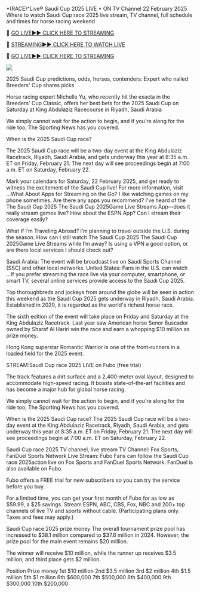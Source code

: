 *(RACE)^Live® Saudi Cup 2025 LIVE * ON TV Channel 22 February 2025
Where to watch Saudi Cup race 2025 live stream, TV channel, full schedule and times for horse racing weekend

🔴 [GO LIVE►► CLICK HERE TO STREAMING](https://ensvivallstreamsportsworld.blogspot.com/)

🔴 [STREAMING►► CLICK HERE TO WATCH LIVE](https://ensvivallstreamsportsworld.blogspot.com/)

🔴 [GO LIVE►► CLICK HERE TO STREAMING](https://ensvivallstreamsportsworld.blogspot.com/)

<a href="https://ensvivallstreamsportsworld.blogspot.com/"><img src="https://camo.githubusercontent.com/fba2f80cc16cb7cee92a7b75e9351357b2314df93a82e6b963b2992db1bc504d/68747470733a2f2f65743230736c616d2e6e65742f77702d636f6e74656e742f75706c6f6164732f323031392f31312f4372696348442d4c6976652d437269636b65742d53747265616d696e672d2545322538302539332d57617463682d4c6976652d437269636b65742d4f6e6c696e652d546f6461792e706e67"></a>

2025 Saudi Cup predictions, odds, horses, contenders: Expert who nailed Breeders' Cup shares picks

Horse racing expert Michelle Yu, who recently hit the exacta in the Breeders' Cup Classic, offers her best bets for the 2025 Saudi Cup on Saturday at King Abdulaziz Racecourse in Riyadh, Saudi Arabia

We simply cannot wait for the action to begin, and if you're along for the ride too, The Sporting News has you covered.


When is the 2025 Saudi Cup race?

The 2025 Saudi Cup race will be a two-day event at the King Abdulaziz Racetrack, Riyadh, Saudi Arabia, and gets underway this year at 8:35 a.m. ET on Friday, February 21. The next day will see proceedings begin at 7:00 a.m. ET on Saturday, February 22.

Mark your calendars for Saturday, 22 February 2025, and get ready to witness the excitement of the Saudi Cup live! For more information, visit ...What About Apps for Streaming on the Go? I like watching games on my phone sometimes. Are there any apps you recommend? I’ve heard of the The Saudi Cup 2025 The Saudi Cup 2025Game Live Streams App—does it really stream games live? How about the ESPN App? Can I stream their coverage easily?

What If I’m Traveling Abroad? I’m planning to travel outside the U.S. during the season. How can I still watch The Saudi Cup 2025 The Saudi Cup 2025Game Live Streams while I’m away? Is using a VPN a good option, or are there local services I should check out?

Saudi Arabia: The event will be broadcast live on Saudi Sports Channel (SSC) and other local networks. United States: Fans in the U.S. can watch ...If you prefer streaming the race live via your computer, smartphone, or smart TV, several online services provide access to the Saudi Cup 2025.

Top thoroughbreds and jockeys from around the globe will be seen in action this weekend as the Saudi Cup 2025 gets underway in Riyadh, Saudi Arabia. Established in 2020, it is regarded as the world's richest horse race.

The sixth edition of the event will take place on Friday and Saturday at the King Abdulaziz Racetrack. Last year saw American horse Senor Buscador owned by Sharaf Al Hariri win the race and earn a whopping $10 million as prize money.

Hong Kong superstar Romantic Warrior is one of the front-runners in a loaded field for the 2025 event.

STREAM:Saudi Cup race 2025 LIVE on Fubo (free trial)

The track features a dirt surface and a 2,400-meter oval layout, designed to accommodate high-speed racing. It boasts state-of-the-art facilities and has become a major hub for global horse racing.

We simply cannot wait for the action to begin, and if you're along for the ride too, The Sporting News has you covered.

When is the 2025 Saudi Cup race? The 2025 Saudi Cup race will be a two-day event at the King Abdulaziz Racetrack, Riyadh, Saudi Arabia, and gets underway this year at 8:35 a.m. ET on Friday, February 21. The next day will see proceedings begin at 7:00 a.m. ET on Saturday, February 22.

Saudi Cup race 2025 TV channel, live stream TV Channel: Fox Sports, FanDuel Sports Network Live Stream: Fubo Fans can follow the Saudi Cup race 2025action live on Fox Sports and FanDuel Sports Network. FanDuel is also available on Fubo.

Fubo offers a FREE trial for new subscribers so you can try the service before you buy.

For a limited time, you can get your first month of Fubo for as low as $59.99, a $25 savings. Stream ESPN, ABC, CBS, Fox, NBC and 200+ top channels of live TV and sports without cable. (Participating plans only. Taxes and fees may apply.)

Saudi Cup race 2025 prize money The overall tournament prize pool has increased to $38.1 million compared to $37.6 million in 2024. However, the prize pool for the main event remains $20 million.

The winner will receive $10 million, while the runner up receives $3.5 million, and third place gets $2 million.

Position Prize money 1st $10 million 2nd $3.5 million 3rd $2 million 4th $1.5 million 5th $1 million 6th $600,000 7th $500,000 8th $400,000 9th $300,000 10th $200,000

